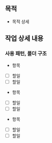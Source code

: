 ## 목적
- 목적 상세

## 작업 상세 내용
### 사용 패턴, 폴더 구조
-  항목
- [ ] 할일
- [ ] 할일

-  항목
- [ ] 할일
- [ ] 할일

-  항목
- [ ] 할일
- [ ] 할일
